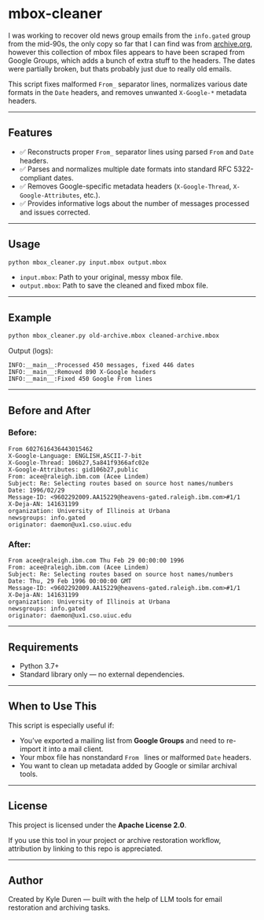 # mbox-cleaner

I was working to recover old news group emails from the `info.gated` group from the mid-90s, the only copy so far that I can find was from [archive.org](https://archive.org/details/usenet-info), however this collection of mbox files appears to have been scraped from Google Groups, which adds a bunch of extra stuff to the headers. The dates were partially broken, but thats probably just due to really old emails.

This script fixes malformed `From_` separator lines, normalizes various date formats in the `Date` headers, and removes unwanted `X-Google-*` metadata headers.

---

## Features

- ✅ Reconstructs proper `From_` separator lines using parsed `From` and `Date` headers.
- ✅ Parses and normalizes multiple date formats into standard RFC 5322-compliant dates.
- ✅ Removes Google-specific metadata headers (`X-Google-Thread`, `X-Google-Attributes`, etc.).
- ✅ Provides informative logs about the number of messages processed and issues corrected.

---

## Usage

```bash
python mbox_cleaner.py input.mbox output.mbox
```

- `input.mbox`: Path to your original, messy mbox file.
- `output.mbox`: Path to save the cleaned and fixed mbox file.

---

## Example

```bash
python mbox_cleaner.py old-archive.mbox cleaned-archive.mbox
```

Output (logs):

```
INFO:__main__:Processed 450 messages, fixed 446 dates
INFO:__main__:Removed 890 X-Google headers
INFO:__main__:Fixed 450 Google From lines
```

---

## Before and After

### Before:
```
From 6027616436443015462
X-Google-Language: ENGLISH,ASCII-7-bit
X-Google-Thread: 106b27,5a841f9366afc02e
X-Google-Attributes: gid106b27,public
From: acee@raleigh.ibm.com (Acee Lindem)
Subject: Re: Selecting routes based on source host names/numbers
Date: 1996/02/29
Message-ID: <9602292009.AA15229@heavens-gated.raleigh.ibm.com>#1/1
X-Deja-AN: 141631199
organization: University of Illinois at Urbana
newsgroups: info.gated
originator: daemon@ux1.cso.uiuc.edu
```

### After:
```
From acee@raleigh.ibm.com Thu Feb 29 00:00:00 1996
From: acee@raleigh.ibm.com (Acee Lindem)
Subject: Re: Selecting routes based on source host names/numbers
Date: Thu, 29 Feb 1996 00:00:00 GMT
Message-ID: <9602292009.AA15229@heavens-gated.raleigh.ibm.com>#1/1
X-Deja-AN: 141631199
organization: University of Illinois at Urbana
newsgroups: info.gated
originator: daemon@ux1.cso.uiuc.edu
```

---

## Requirements

- Python 3.7+
- Standard library only — no external dependencies.

---

## When to Use This

This script is especially useful if:
- You’ve exported a mailing list from **Google Groups** and need to re-import it into a mail client.
- Your mbox file has nonstandard `From ` lines or malformed `Date` headers.
- You want to clean up metadata added by Google or similar archival tools.

---

## License

This project is licensed under the **Apache License 2.0**.

If you use this tool in your project or archive restoration workflow, attribution by linking to this repo is appreciated.

---

## Author

Created by Kyle Duren — built with the help of LLM tools for email restoration and archiving tasks.
